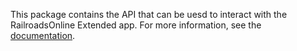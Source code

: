 This package contains the API that can be uesd to interact with the RailroadsOnline Extended app.
For more information, see the [documentation](https://rrox-docs.tom90.nl).